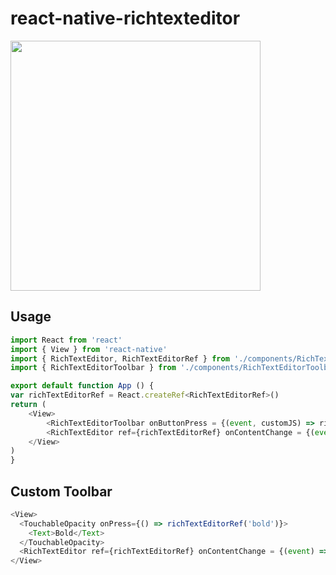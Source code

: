 # react-native-richtexteditor
<img src="https://i.ibb.co/KwS4vKL/texteditor.png" width="400">

## Usage
```javascript
import React from 'react'
import { View } from 'react-native'
import { RichTextEditor, RichTextEditorRef } from './components/RichTextEditor'
import { RichTextEditorToolbar } from './components/RichTextEditorToolbar'

export default function App () {
var richTextEditorRef = React.createRef<RichTextEditorRef>()
return (
	<View>
		<RichTextEditorToolbar onButtonPress = {(event, customJS) => richTextEditorRef.current?.passToEditor(event, customJS)}/>
		<RichTextEditor ref={richTextEditorRef} onContentChange = {(event) => console.log(event.data)} />
	</View>
)
}
```

## Custom Toolbar
```javascript
<View>
  <TouchableOpacity onPress={() => richTextEditorRef('bold')}>
    <Text>Bold</Text>
  </TouchableOpacity>
  <RichTextEditor ref={richTextEditorRef} onContentChange = {(event) => console.log(event.data)} />
</View>
```
